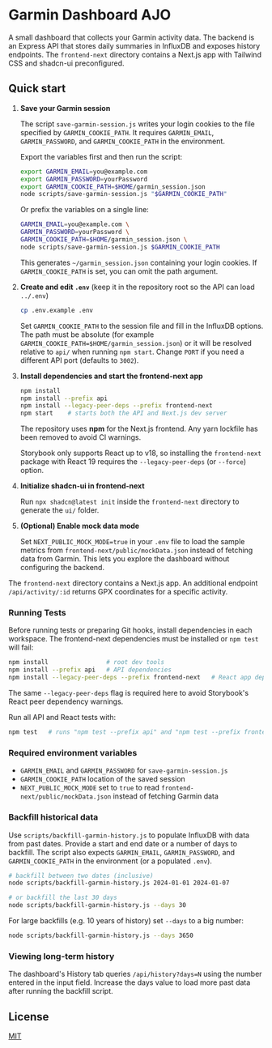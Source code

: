 # Garmin Dashboard AJO

A small dashboard that collects your Garmin activity data. The backend is an Express API that stores daily summaries in InfluxDB and exposes history endpoints. The `frontend-next` directory contains a Next.js app with Tailwind CSS and shadcn-ui preconfigured.

## Quick start

1. **Save your Garmin session**

   The script `save-garmin-session.js` writes your login cookies to the file
   specified by `GARMIN_COOKIE_PATH`. It requires `GARMIN_EMAIL`,
   `GARMIN_PASSWORD`, and `GARMIN_COOKIE_PATH` in the environment.

   Export the variables first and then run the script:

   ```bash
   export GARMIN_EMAIL=you@example.com
   export GARMIN_PASSWORD=yourPassword
   export GARMIN_COOKIE_PATH=$HOME/garmin_session.json
   node scripts/save-garmin-session.js "$GARMIN_COOKIE_PATH"
   ```

   Or prefix the variables on a single line:

   ```bash
   GARMIN_EMAIL=you@example.com \
   GARMIN_PASSWORD=yourPassword \
   GARMIN_COOKIE_PATH=$HOME/garmin_session.json \
   node scripts/save-garmin-session.js $GARMIN_COOKIE_PATH
   ```


   This generates `~/garmin_session.json` containing your login cookies. If
   `GARMIN_COOKIE_PATH` is set, you can omit the path argument.


2. **Create and edit `.env`** (keep it in the repository root so the API can load `../.env`)

   ```bash
   cp .env.example .env
   ```

   Set `GARMIN_COOKIE_PATH` to the session file and fill in the InfluxDB
   options. The path must be absolute (for example
   `GARMIN_COOKIE_PATH=$HOME/garmin_session.json`) or it will be resolved
   relative to `api/` when running `npm start`. Change `PORT` if you need a
   different API port (defaults to `3002`).

3. **Install dependencies and start the frontend-next app**

   ```bash
   npm install
   npm install --prefix api
   npm install --legacy-peer-deps --prefix frontend-next
   npm start    # starts both the API and Next.js dev server
   ```

   The repository uses **npm** for the Next.js frontend. Any yarn lockfile
   has been removed to avoid CI warnings.

   Storybook only supports React up to v18, so installing the `frontend-next`
   package with React 19 requires the `--legacy-peer-deps` (or `--force`)
   option.

4. **Initialize shadcn-ui in frontend-next**

   Run `npx shadcn@latest init` inside the `frontend-next` directory to
   generate the `ui/` folder.

5. **(Optional) Enable mock data mode**

   Set `NEXT_PUBLIC_MOCK_MODE=true` in your `.env` file to load the sample
   metrics from `frontend-next/public/mockData.json` instead of fetching data
   from Garmin. This lets you explore the dashboard without configuring the
   backend.

  The `frontend-next` directory contains a Next.js app.
An additional endpoint `/api/activity/:id` returns GPX coordinates for a specific activity.

### Running Tests

Before running tests or preparing Git hooks, install dependencies in each
workspace. The frontend-next dependencies must be installed or `npm test` will fail:

```bash
npm install                # root dev tools
npm install --prefix api   # API dependencies
npm install --legacy-peer-deps --prefix frontend-next   # React app dependencies
```

The same `--legacy-peer-deps` flag is required here to avoid Storybook's
React peer dependency warnings.

Run all API and React tests with:

```bash
npm test   # runs "npm test --prefix api" and "npm test --prefix frontend-next"
```

### Required environment variables

- `GARMIN_EMAIL` and `GARMIN_PASSWORD` for `save-garmin-session.js`
- `GARMIN_COOKIE_PATH` location of the saved session
- `NEXT_PUBLIC_MOCK_MODE` set to `true` to read `frontend-next/public/mockData.json`
  instead of fetching Garmin data

### Backfill historical data

Use `scripts/backfill-garmin-history.js` to populate InfluxDB with data from
past dates. Provide a start and end date or a number of days to backfill.
The script also expects `GARMIN_EMAIL`, `GARMIN_PASSWORD`, and
`GARMIN_COOKIE_PATH` in the environment (or a populated `.env`).

```bash
# backfill between two dates (inclusive)
node scripts/backfill-garmin-history.js 2024-01-01 2024-01-07

# or backfill the last 30 days
node scripts/backfill-garmin-history.js --days 30
```

For large backfills (e.g. 10 years of history) set `--days` to a big number:

```bash
node scripts/backfill-garmin-history.js --days 3650
```

### Viewing long-term history

The dashboard's History tab queries `/api/history?days=N` using the number
entered in the input field. Increase the days value to load more past data
after running the backfill script.

## License

[MIT](LICENSE)
